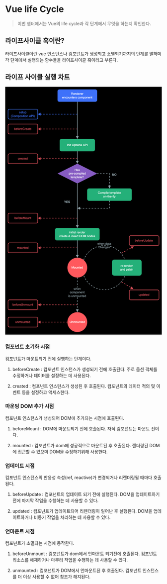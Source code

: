# Vue life Cycle
> 이번 챕터에서는 Vue의 life cycle과 각 단계에서 무엇을 하는지 확인한다.

## 라이프사이클 훅이란?
<p>
    라이프사이클이란 vue 인스턴스나 컴포넌트가 생성되고 소멸되기까지의 단계를 말하며 각 단계에서 실행되는 함수들을 라이프사이클 훅이라고 부른다.<br>
</p>

## 라이프 사이클 실행 차트 
![alt text](image.png)

### 컴포넌트 초기화 시점
컴포넌트가 마운트되기 전에 실행하는 단계이다. 

1. beforeCreate : 컴포넌트 인스턴스가 생성되기 전에 호출된다. 주로 옵션 객체를 수정하거나 데이터를 설정하는 데 사용된다.

2. created : 컴포넌트 인스턴스가 생성된 후 호출된다. 컴포넌트의 데이터 적의 및 이벤트 등을 설정하고 액세스한다.

### 마운팅 DOM 추가 시점
컴포넌트 인스턴스가 생성되어 DOM에 추가되는 시점에 호출된다.
<br>
1. beforeMount : DOM에 마운트되기 전에 호출된다. 자식 컴포넌트는 마운트 전이다.

2. mounted : 컴포넌트가 dom에 성공적으로 마운트된 후 호출된다. 렌더링된 DOM에 접근할 수 있으며 DOM을 수정하기위해 사용한다.

### 업데이트 시점
컴포넌트 인스턴스의 반응성 속성(ref, reactive)가 변경되거나 리렌더링될 때마다 호출된다.

1. beforeUpdate : 컴포넌트의 업데이트 되기 전에 실행된다. DOM을 업데이트하기 전에 마지막 작업을 수행하는 데 사용할 수 있다.

2. updated : 컴포넌트가 업데이트되어 리렌더링이 일어난 후 실행된다. DOM을 업데이트하거나 비동기 작업을 처리하는 데 사용할 수 있다.

### 언마운트 시점
컴포넌트가 소멸되는 시점에 동작한다.
1. beforeUnmount : 컴포넌트가 dom에서 언마운트 되기전에 호출된다. 컴포넌트 리소스를 해제하거나 마무리 작업을 수행하는 데 사용할 수 있다.

2. unmounted : 컴포넌트가 DOM에서 언마운트된 후 호출된다. 컴포넌트 인스턴스를 더 이상 사용할 수 없어 참조가 해지된다.